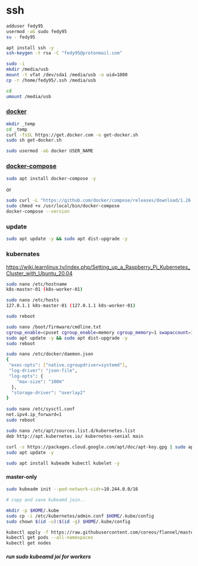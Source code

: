 # ssh
```bash
adduser fedy95
usermod -aG sudo fedy95
su - fedy95

apt install ssh -y
ssh-keygen -t rsa -C "fedy95@protonmail.com"

sudo -i
mkdir /media/usb
mount -t vfat /dev/sda1 /media/usb -o uid=1000
cp -r /home/fedy95/.ssh /media/usb

cd
umount /media/usb
```

### [docker](https://docs.docker.com/engine/install/ubuntu/#install-using-the-convenience-script)
```bash
mkdir _temp
cd _temp
curl -fsSL https://get.docker.com -o get-docker.sh
sudo sh get-docker.sh

sudo usermod -aG docker USER_NAME
```

### [docker-compose](https://docs.docker.com/compose/install/)
```bash
sudo apt install docker-compose -y
```
or
```bash
sudo curl -L "https://github.com/docker/compose/releases/download/1.26.0/docker-compose-$(uname -s)-$(uname -m)" -o /usr/local/bin/docker-compose
sudo chmod +x /usr/local/bin/docker-compose
docker-compose --version
```

### update
```bash
sudo apt update -y && sudo apt dist-upgrade -y
```

### kubernates
https://wiki.learnlinux.tv/index.php/Setting_up_a_Raspberry_Pi_Kubernetes_Cluster_with_Ubuntu_20.04

```bash
sudo nano /etc/hostname
k8s-master-01 (k8s-worker-01)

sudo nano /etc/hosts
127.0.1.1 k8s-master-01 (127.0.1.1 k8s-worker-01)

sudo reboot
```

```bash
sudo nano /boot/firmware/cmdline.txt 
cgroup_enable=cpuset cgroup_enable=memory cgroup_memory=1 swapaccount=1
sudo apt update -y && sudo apt dist-upgrade -y
sudo reboot
```

```bash
sudo nano /etc/docker/daemon.json
{
 "exec-opts": ["native.cgroupdriver=systemd"],
 "log-driver": "json-file",
 "log-opts": {
    "max-size": "100m"
  },
  "storage-driver": "overlay2"
}
 
sudo nano /etc/sysctl.conf
net.ipv4.ip_forward=1
sudo reboot

sudo nano /etc/apt/sources.list.d/kubernetes.list
deb http://apt.kubernetes.io/ kubernetes-xenial main
 
curl -s https://packages.cloud.google.com/apt/doc/apt-key.gpg | sudo apt-key add -
sudo apt update -y

sudo apt install kubeadm kubectl kubelet -y
```

#### master-only
```bash
sudo kubeadm init --pod-network-cidr=10.244.0.0/16

# copy and save kubeamd join..

mkdir -p $HOME/.kube
sudo cp -i /etc/kubernetes/admin.conf $HOME/.kube/config
sudo chown $(id -u):$(id -g) $HOME/.kube/config

kubectl apply -f https://raw.githubusercontent.com/coreos/flannel/master/Documentation/kube-flannel.yml
kubectl get pods --all-namespaces
kubectl get nodes

```

##### run sudo kubeamd joi for workers
